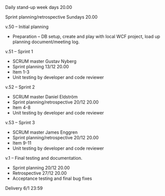 Daily stand-up week days 20.00

Sprint planning/retrospective Sundays 20.00

v.50 – Initial planning
  * Preparation – DB setup, create and play with local WCF project, load up planning document/meeting log.

v.51 – Sprint 1 
  *	SCRUM master Gustav Nyberg
  *	Sprint planning 13/12 20.00
  *	Item 1-3
  *	Unit testing by developer and code reviewer

v.52 – Sprint 2
  *	SCRUM master Daniel Eldström
  *	Sprint planning/retrospective 20/12 20.00
  *	Item 4-8
  *	Unit testing by developer and code reviewer

v.53 – Sprint 3
  *	SCRUM master James Enggren
  *	Sprint planning/retrospective 20/12 20.00
  *	Item 9-11
  *	Unit testing by developer and code reviewer

v.1 – Final testing and documentation.
  *	Sprint planning 20/12 20.00
  *	Retrospective 27/12 20.00
  *	Acceptance testing and final bug fixes

Delivery 6/1 23:59
